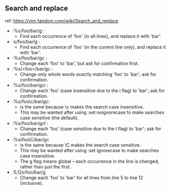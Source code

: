 ## Search and replace
ref: https://vim.fandom.com/wiki/Search_and_replace

* :%s/foo/bar/g : 
  * Find each occurrence of 'foo' (in all lines), and replace it with 'bar'.
* :s/foo/bar/g : 
  * Find each occurrence of 'foo' (in the current line only), and replace it with 'bar'.
* :%s/foo/bar/gc : 
  * Change each 'foo' to 'bar', but ask for confirmation first.
* :%s/\<foo\>/bar/gc : 
  * Change only whole words exactly matching 'foo' to 'bar'; ask for confirmation.
* :%s/foo/bar/gci : 
  * Change each 'foo' (case insensitive due to the i flag) to 'bar'; ask for confirmation.
* :%s/foo\c/bar/gc:
  * is the same because \c makes the search case insensitive.
  * This may be wanted after using :set noignorecase to make searches case sensitive (the default).
* :%s/foo/bar/gcI : 
  * Change each 'foo' (case sensitive due to the I flag) to 'bar'; ask for confirmation.
* :%s/foo\C/bar/gc 
  * is the same because \C makes the search case sensitive.
  * This may be wanted after using :set ignorecase to make searches case insensitive.
  * The g flag means global – each occurrence in the line is changed, rather than just the first.
* :5,12s/foo/bar/g	
  * Change each 'foo' to 'bar' for all lines from line 5 to line 12 (inclusive).
